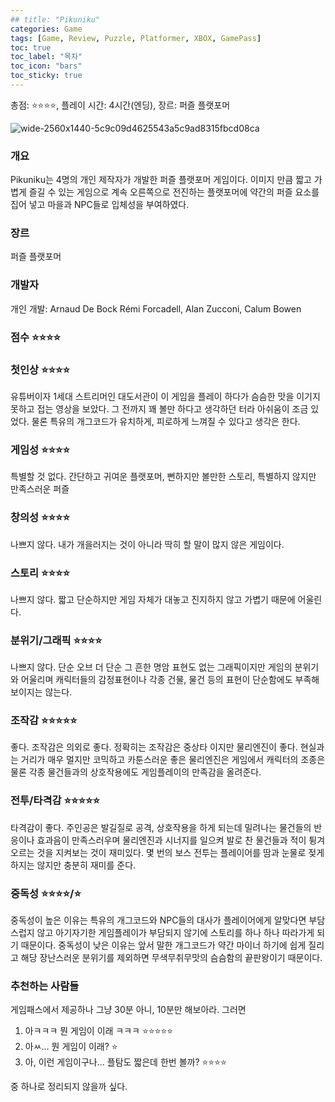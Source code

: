 ```yaml
---
## title: "Pikuniku"
categories: Game
tags: [Game, Review, Puzzle, Platformer, XBOX, GamePass]
toc: true
toc_label: "목차"
toc_icon: "bars"
toc_sticky: true
---
```


총점: ⭐⭐⭐⭐, 플레이 시간: 4시간(엔딩), 장르: 퍼즐 플랫포머

![wide-2560x1440-5c9c09d4625543a5c9ad8315fbcd08ca](https://github.com/hojun313/hojun313.github.io/assets/41545780/99f2e718-5891-4582-93b6-e341afa2b5b1)

### 개요

Pikuniku는 4명의 개인 제작자가 개발한 퍼즐 플랫포머 게임이다. 이미지 만큼 짧고 가볍게 즐길 수 있는 게임으로 계속 오른쪽으로 전진하는 플랫포머에 약간의 퍼즐 요소를 집어 넣고 마을과 NPC들로 입체성을 부여하였다.

### 장르

퍼즐 플랫포머

### 개발자

개인 개발: Arnaud De Bock Rémi Forcadell, Alan Zucconi, Calum Bowen

### 점수 ⭐⭐⭐⭐

### 첫인상 ⭐⭐⭐⭐

유튜버이자 1세대 스트리머인 대도서관이 이 게임을 플레이 하다가 슴슴한 맛을 이기지 못하고 접는 영상을 보았다. 그 전까지 꽤 볼만 하다고 생각하던 터라 아쉬움이 조금 있었다. 물론 특유의 개그코드가 유치하게, 피로하게 느껴질 수 있다고 생각은 한다.

### 게임성 ⭐⭐⭐⭐

특별할 것 없다. 간단하고 귀여운 플랫포머, 뻔하지만 볼만한 스토리, 특별하지 않지만 만족스러운 퍼즐

### 창의성 ⭐⭐⭐⭐

나쁘지 않다. 내가 개을러지는 것이 아니라 딱히 할 말이 많지 않은 게임이다.

### 스토리 ⭐⭐⭐⭐

나쁘지 않다. 짧고 단순하지만 게임 자체가 대놓고 진지하지 않고 가볍기 때문에 어울린다.

### 분위기/그래픽 ⭐⭐⭐⭐

나쁘지 않다. 단순 오브 더 단순 그 흔한 명암 표현도 없는 그래픽이지만 게임의 분위기와 어울리며 캐릭터들의 감정표현이나 각종 건물, 물건 등의 표현이 단순함에도 부족해 보이지는 않는다.

### 조작감 ⭐⭐⭐⭐⭐

좋다.  조작감은 의외로 좋다. 정확히는 조작감은 중상타 이지만 물리엔진이 좋다. 현실과는 거리가 매우 멀지만 코믹하고 카툰스러운 좋은 물리엔진은 게임에서 캐릭터의 조종은 물론 각종 물건들과의 상호작용에도 게임플레이의 만족감을 올려준다.

### 전투/타격감 ⭐⭐⭐⭐⭐

타격감이 좋다. 주인공은 발길질로 공격, 상호작용을 하게 되는데 밀려나는 물건들의 반응이나 효과음이 만족스러우며 물리엔진과 시너지를 일으켜 발로 찬 물건들과 적이 튕겨 오르는 것을 지켜보는 것이 재미있다. 몇 번의 보스 전투는 플레이어를 땀과 눈물로 젖게하지는 않지만 충분히 재미를 준다.

### 중독성 ⭐⭐⭐⭐/⭐

중독성이 높은 이유는 특유의 개그코드와 NPC들의 대사가 플레이어에게 알맞다면 부담스럽지 않고 아기자기한 게임플레이가 부담되지 않기에 스토리를 하나 하나 따라가게 되기 때문이다. 중독성이 낮은 이유는 앞서 말한 개그코드가 약간 마이너 하기에 쉽게 질리고 해당 장난스러운 분위기를 제외하면 무색무취무맛의 슴슴함의 끝판왕이기 때문이다.

### 추천하는 사람들

게임패스에서 제공하나 그냥 30분 아니, 10분만 해보아라. 그러면

1. 아ㅋㅋㅋ 뭔 게임이 이래 ㅋㅋㅋ ⭐⭐⭐⭐⭐
2. 아ㅆ… 뭔 게임이 이래? ⭐
3. 아, 이런 게임이구나… 플탐도 짧은데 한번 볼까? ⭐⭐⭐⭐

중 하나로 정리되지 않을까 싶다.
